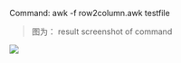 Command: awk -f row2column.awk testfile

> 图为： result screenshot of command
<img src="https://github.com/tingkts/HelloShellScripts/blob/master/row2cloume/screenshot%20of%20command%20result.PNG"/>
